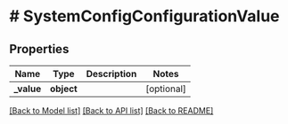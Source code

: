 # # SystemConfigConfigurationValue

## Properties

Name | Type | Description | Notes
------------ | ------------- | ------------- | -------------
**_value** | **object** |  | [optional]

[[Back to Model list]](../../README.md#models) [[Back to API list]](../../README.md#endpoints) [[Back to README]](../../README.md)
